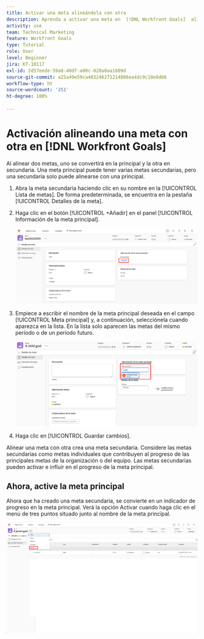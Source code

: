 ```yaml
---
title: Activar una meta alineándola con otra
description: Aprenda a activar una meta en  [!DNL Workfront Goals]  alineándola con otra.
activity: use
team: Technical Marketing
feature: Workfront Goals
type: Tutorial
role: User
level: Beginner
jira: KT-10117
exl-id: 2d57eede-59a8-48df-a00c-820a0aa1609d
source-git-commit: a25a49e59ca483246271214886ea4dc9c10e8d66
workflow-type: ht
source-wordcount: '251'
ht-degree: 100%

---
```


# Activación alineando una meta con otra en [!DNL Workfront Goals]

Al alinear dos metas, uno se convertirá en la principal y la otra en secundaria. Una meta principal puede tener varias metas secundarias, pero una secundaria solo puede alinearse con una principal.

1. Abra la meta secundaria haciendo clic en su nombre en la [!UICONTROL Lista de metas]. De forma predeterminada, se encuentra en la pestaña [!UICONTROL Detalles de la meta].
1. Haga clic en el botón [!UICONTROL +Añadir] en el panel [!UICONTROL Información de la meta principal].

   ![Captura de pantalla de la pestaña [!UICONTROL Detalles de la meta] ](assets/06-workfront-goals-align-goals.png)

1. Empiece a escribir el nombre de la meta principal deseada en el campo [!UICONTROL Meta principal] y, a continuación, selecciónela cuando aparezca en la lista. En la lista solo aparecen las metas del mismo período o de un período futuro.

   ![Captura de pantalla del panel [!UICONTROL Detalles de la meta] que muestra el panel de [!UICONTROL Información de la meta principal] ](assets/07-workfront-goals-align-to.png)

1. Haga clic en [!UICONTROL Guardar cambios].

Alinear una meta con otra crea una meta secundaria. Considere las metas secundarias como metas individuales que contribuyen al progreso de las principales metas de la organización o del equipo. Las metas secundarias pueden activar e influir en el progreso de la meta principal.

## Ahora, active la meta principal

Ahora que ha creado una meta secundaria, se convierte en un indicador de progreso en la meta principal. Verá la opción Activar cuando haga clic en el menú de tres puntos situado junto al nombre de la meta principal.

![Captura de pantalla que muestra cómo activar la meta principal.](assets/activate-the-parent-goal.png)

